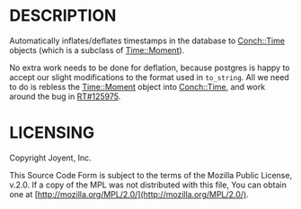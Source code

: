 # DESCRIPTION

Automatically inflates/deflates timestamps in the database to [Conch::Time](../modules/Conch::Time) objects (which is
a subclass of [Time::Moment](https://metacpan.org/pod/Time::Moment)).

No extra work needs to be done for deflation, because postgres is happy to accept our slight
modifications to the format used in `to_string`.  All we need to do is rebless the
[Time::Moment](https://metacpan.org/pod/Time::Moment) object into [Conch::Time](../modules/Conch::Time), and work around the bug in
[RT#125975](https://rt.cpan.org/Ticket/Display.html?id=125975).

# LICENSING

Copyright Joyent, Inc.

This Source Code Form is subject to the terms of the Mozilla Public License,
v.2.0. If a copy of the MPL was not distributed with this file, You can obtain
one at [http://mozilla.org/MPL/2.0/](http://mozilla.org/MPL/2.0/).
